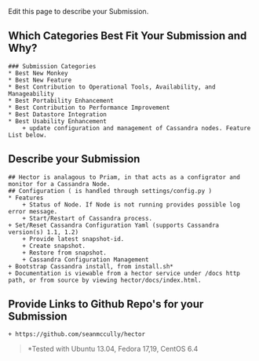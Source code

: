 Edit this page to describe your Submission.

## Which Categories Best Fit Your Submission and Why?
    ### Submission Categories
    * Best New Monkey
    * Best New Feature
    * Best Contribution to Operational Tools, Availability, and Manageability
    * Best Portability Enhancement
    * Best Contribution to Performance Improvement
    * Best Datastore Integration
    * Best Usability Enhancement
        + update configuration and management of Cassandra nodes. Feature List below.
## Describe your Submission
    ## Hector is analagous to Priam, in that acts as a configrator and monitor for a Cassandra Node.
    ## Configuration ( is handled through settings/config.py )
    * Features
        + Status of Node. If Node is not running provides possible log error message.
        + Start/Restart of Cassandra process.
	+ Set/Reset Cassandra Configuration Yaml (supports Cassandra version(s) 1.1, 1.2) 
        + Provide latest snapshot-id.
        + Create snapshot.
        + Restore from snapshot.
        + Cassandra Configuration Management
	+ Bootstrap Cassandra install, from install.sh*
	+ Documentation is viewable from a hector service under /docs http path, or from source by viewing hector/docs/index.html.
## Provide Links to Github Repo's for your Submission
    + https://github.com/seanmccully/hector


> *Tested with Ubuntu 13.04, Fedora 17,19, CentOS 6.4
